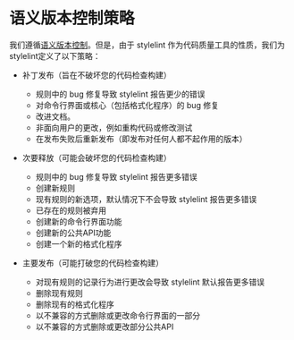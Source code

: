 # 语义版本控制策略

我们遵循[语义版本控制](http://semver.org)。但是，由于 stylelint 作为代码质量工具的性质，我们为stylelint定义了以下策略：

-   补丁发布（旨在不破坏您的代码检查构建）
    -   规则中的 bug 修复导致 stylelint 报告更少的错误
    -   对命令行界面或核心（包括格式化程序）的 bug 修复
    -   改进文档。
    -   非面向用户的更改，例如重构代码或修改测试
    -   在发布失败后重新发布（即发布对任何人都不起作用的版本）

-   次要释放（可能会破坏您的代码检查构建）
    -   规则中的 bug 修复导致 stylelint 报告更多错误
    -   创建新规则
    -   现有规则的新选项，默认情况下不会导致 stylelint 报告更多错误
    -   已存在的规则被弃用
    -   创建新的命令行界面功能
    -   创建新的公共API功能
    -   创建一个新的格式化程序

-   主要发布（可能打破您的代码检查构建）
    -   对现有规则的记录行为进行更改会导致 stylelint 默认报告更多错误
    -   删除现有规则
    -   删除现有的格式化程序
    -   以不兼容的方式删除或更改命令行界面的一部分
    -   以不兼容的方式删除或更改部分公共API
